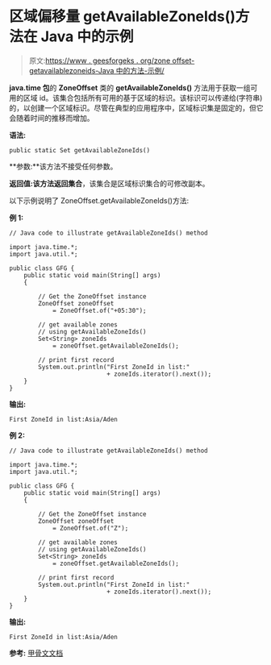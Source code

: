 # 区域偏移量 getAvailableZoneIds()方法在 Java 中的示例

> 原文:[https://www . geesforgeks . org/zone offset-getavailablezoneids-Java 中的方法-示例/](https://www.geeksforgeeks.org/zoneoffset-getavailablezoneids-method-in-java-with-examples/)

**java.time 包**的 **ZoneOffset** 类的 **getAvailableZoneIds()** 方法用于获取一组可用的区域 id。该集合包括所有可用的基于区域的标识。该标识可以传递给(字符串)的，以创建一个区域标识。尽管在典型的应用程序中，区域标识集是固定的，但它会随着时间的推移而增加。

**语法:**

```
public static Set getAvailableZoneIds()

```

**参数:**该方法不接受任何参数。

**返回值:**该方法返回**集合**，该集合是区域标识集合的可修改副本。

以下示例说明了 ZoneOffset.getAvailableZoneIds()方法:

**例 1:**

```
// Java code to illustrate getAvailableZoneIds() method

import java.time.*;
import java.util.*;

public class GFG {
    public static void main(String[] args)
    {

        // Get the ZoneOffset instance
        ZoneOffset zoneOffset
            = ZoneOffset.of("+05:30");

        // get available zones
        // using getAvailableZoneIds()
        Set<String> zoneIds
            = zoneOffset.getAvailableZoneIds();

        // print first record
        System.out.println("First ZoneId in list:"
                           + zoneIds.iterator().next());
    }
}
```

**输出:**

```
First ZoneId in list:Asia/Aden

```

**例 2:**

```
// Java code to illustrate getAvailableZoneIds() method

import java.time.*;
import java.util.*;

public class GFG {
    public static void main(String[] args)
    {

        // Get the ZoneOffset instance
        ZoneOffset zoneOffset
            = ZoneOffset.of("Z");

        // get available zones
        // using getAvailableZoneIds()
        Set<String> zoneIds
            = zoneOffset.getAvailableZoneIds();

        // print first record
        System.out.println("First ZoneId in list:"
                           + zoneIds.iterator().next());
    }
}
```

**输出:**

```
First ZoneId in list:Asia/Aden

```

**参考:** [甲骨文文档](https://docs.oracle.com/javase/10/docs/api/java/time/ZoneId.html#getAvailableZoneIds())